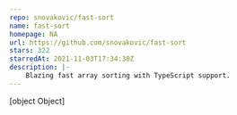 ```yaml
---
repo: snovakovic/fast-sort
name: fast-sort
homepage: NA
url: https://github.com/snovakovic/fast-sort
stars: 322
starredAt: 2021-11-03T17:34:30Z
description: |-
    Blazing fast array sorting with TypeScript support. 
---
```


[object Object]
